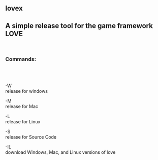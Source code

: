 lovex
----
A simple release tool for the game framework LOVE
----
<br>
<h3> Commands: </h3> <br> <br> 


-W <br>
release for windows

-M <br>
release for Mac

-L <br>
release for Linux

-S <br>
release for Source Code

-IL <br>
download Windows, Mac, and Linux versions of love